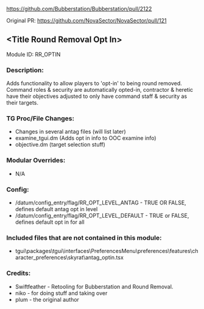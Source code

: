 https://github.com/Bubberstation/Bubberstation/pull/2122

Original PR:
https://github.com/NovaSector/NovaSector/pull/121

## \<Title Round Removal Opt In>

Module ID: RR_OPTIN

### Description:


Adds functionality to allow players to 'opt-in' to being round removed. Command roles & security are automatically opted-in, contractor & heretic have their objectives adjusted to only have command staff & security as their targets.

### TG Proc/File Changes:

- Changes in several antag files (will list later)
- examine_tgui.dm (Adds opt in info to OOC examine info)
- objective.dm (target selection stuff)

### Modular Overrides:

- N/A

### Config:

- /datum/config_entry/flag/RR_OPT_LEVEL_ANTAG   - TRUE OR FALSE, defines default antag opt in level
- /datum/config_entry/flag/RR_OPT_LEVEL_DEFAULT - TRUE or FALSE, defines default opt in for all

### Included files that are not contained in this module:

- tgui\packages\tgui\interfaces\PreferencesMenu\preferences\features\character_preferences\skyrat\antag_optin.tsx

### Credits:

- Swiftfeather - Retooling for Bubberstation and Round Removal.
- niko - for doing stuff and taking over
- plum - the original author
